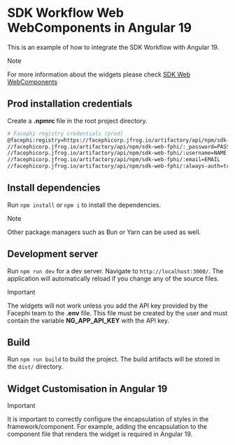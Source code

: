 # SDK Workflow Web WebComponents in Angular 19

This is an example of how to integrate the SDK Workflow with Angular 19.

> [!NOTE]
> For more information about the widgets please check [SDK Web WebComponents](https://docs.identity-platform.io/docs/SDK_Web/Web_Components/)

## Prod installation credentials

Create a **.npmrc** file in the root project directory.

  ```bash
  # Facephi registry credentials (prod)
  @facephi:registry=https://facephicorp.jfrog.io/artifactory/api/npm/sdk-web-fphi/
  //facephicorp.jfrog.io/artifactory/api/npm/sdk-web-fphi/:_password=PASSWORD
  //facephicorp.jfrog.io/artifactory/api/npm/sdk-web-fphi/:username=NAME
  //facephicorp.jfrog.io/artifactory/api/npm/sdk-web-fphi/:email=EMAIL
  //facephicorp.jfrog.io/artifactory/api/npm/sdk-web-fphi/:always-auth=true
  ```

## Install dependencies

Run `npm install` or `npm i` to install the dependencies.

> [!NOTE]
> Other package managers such as Bun or Yarn can be used as well.

## Development server

Run `npm run dev` for a dev server. Navigate to `http://localhost:3000/`. The application will automatically reload if you change any of the source files.

> [!IMPORTANT]
> The widgets will not work unless you add the API key provided by the Facephi team to the **.env** file. This file must be created by the user and must contain the variable **NG_APP_API_KEY** with the API key.

## Build

Run `npm run build` to build the project. The build artifacts will be stored in the `dist/` directory.

## Widget Customisation in Angular 19

> [!IMPORTANT]
> It is important to correctly configure the encapsulation of styles in the framework/component. For example, adding the encapsulation to the component file that renders the widget is required in Angular 19.

